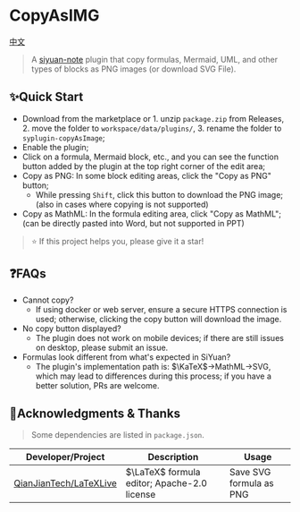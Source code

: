 # CopyAsIMG 

[中文](./README_zh_CN.md)

> A [siyuan-note](https://github.com/siyuan-note/siyuan/) plugin that copy formulas, Mermaid, UML, and other types of blocks as PNG images (or download SVG File).

## ✨Quick Start

- Download from the marketplace or 1. unzip `package.zip` from Releases, 2. move the folder to `workspace/data/plugins/`, 3. rename the folder to `syplugin-copyAsImage`;
- Enable the plugin;
- Click on a formula, Mermaid block, etc., and you can see the function button added by the plugin at the top right corner of the edit area;
- Copy as PNG: In some block editing areas, click the "Copy as PNG" button;
  - While pressing `Shift`, click this button to download the PNG image; (also in cases where copying is not supported)
- Copy as MathML: In the formula editing area, click "Copy as MathML"; (can be directly pasted into Word, but not supported in PPT)

> ⭐ If this project helps you, please give it a star! 

## ❓FAQs

- Cannot copy?
  - If using docker or web server, ensure a secure HTTPS connection is used; otherwise, clicking the copy button will download the image.
- No copy button displayed?
  - The plugin does not work on mobile devices; if there are still issues on desktop, please submit an issue.
- Formulas look different from what's expected in SiYuan?
  - The plugin's implementation path is: $\KaTeX$→MathML→SVG, which may lead to differences during this process; if you have a better solution, PRs are welcome.

## 🙏Acknowledgments & Thanks

> Some dependencies are listed in `package.json`.

| Developer/Project                                                         | Description           | Usage         |
|---------------------------------------------------------------------|----------------|--------------|
| [QianJianTech/LaTeXLive](https://github.com/QianJianTech/LaTeXLive) | $\LaTeX$ formula editor; Apache-2.0 license | Save SVG formula as PNG |